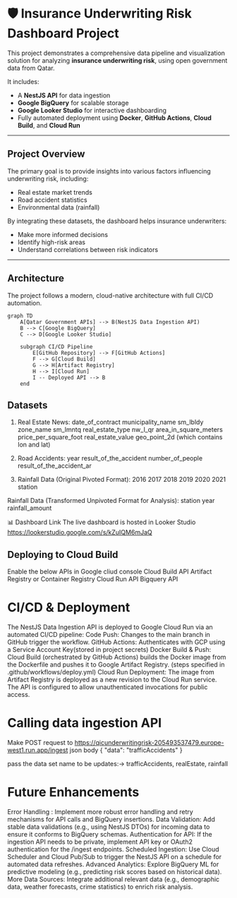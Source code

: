 # 🛡️ Insurance Underwriting Risk Dashboard Project

This project demonstrates a comprehensive data pipeline and visualization solution for analyzing **insurance underwriting risk**, using open government data from Qatar.

It includes:

- A **NestJS API** for data ingestion  
- **Google BigQuery** for scalable storage  
- **Google Looker Studio** for interactive dashboarding  
- Fully automated deployment using **Docker**, **GitHub Actions**, **Cloud Build**, and **Cloud Run**

---

 ## Project Overview

The primary goal is to provide insights into various factors influencing underwriting risk, including:

- Real estate market trends  
- Road accident statistics  
- Environmental data (rainfall)  

By integrating these datasets, the dashboard helps insurance underwriters:

- Make more informed decisions  
- Identify high-risk areas  
- Understand correlations between risk indicators  

---

 ## Architecture

The project follows a modern, cloud-native architecture with full CI/CD automation.

```mermaid
graph TD
    A[Qatar Government APIs] --> B(NestJS Data Ingestion API)
    B --> C[Google BigQuery]
    C --> D[Google Looker Studio]

    subgraph CI/CD Pipeline
        E[GitHub Repository] --> F[GitHub Actions]
        F --> G[Cloud Build]
        G --> H[Artifact Registry]
        H --> I[Cloud Run]
        I -- Deployed API --> B
    end
```

## Datasets
1. Real Estate News:
date_of_contract
municipality_name
sm_lbldy
zone_name
sm_lmntq
real_estate_type
nw_l_qr
area_in_square_meters
price_per_square_foot
real_estate_value
geo_point_2d (which contains lon and lat)

2. Road Accidents:
year
result_of_the_accident
number_of_people
result_of_the_accident_ar

4. Rainfall Data (Original Pivoted Format):
2016
2017
2018
2019
2020
2021
station

Rainfall Data (Transformed Unpivoted Format for Analysis):
station
year
rainfall_amount

📊 Dashboard Link
The live dashboard is hosted in Looker Studio
https://lookerstudio.google.com/s/kZuIQM6mJaQ

## Deploying to Cloud Build
Enable the below APIs in Google cliud console
Cloud Build API
Artifact Registry or Container Registry
Cloud Run API
Bigquery API



# CI/CD & Deployment
The NestJS Data Ingestion API is deployed to Google Cloud Run via an automated CI/CD pipeline:
Code Push: Changes to the main branch in GitHub trigger the workflow.
GitHub Actions: Authenticates with GCP using a Service Account Key(stored in project secrets)
Docker Build & Push: Cloud Build (orchestrated by GitHub Actions) builds the Docker image from the Dockerfile and pushes it to Google Artifact Registry. (steps specified in .github/workflows/deploy.yml)
Cloud Run Deployment: The image from Artifact Registry is deployed as a new revision to the Cloud Run service. The API is configured to allow unauthenticated invocations for public access. 

# Calling data ingestion API

Make POST request to https://qicunderwritingrisk-205493537479.europe-west1.run.app/ingest
json body {
    "data": "trafficAccidents"
}

pass the data set name to be updates:-> trafficAccidents, realEstate, rainfall


# Future Enhancements
Error Handling : Implement more robust error handling and retry mechanisms for API calls and BigQuery insertions.
Data Validation: Add stable data validations (e.g., using NestJS DTOs) for incoming data to ensure it conforms to BigQuery schemas.
Authentication for API: If the ingestion API needs to be private, implement API key or OAuth2 authentication for the /ingest endpoints.
Scheduled Ingestion: Use Cloud Scheduler and Cloud Pub/Sub to trigger the NestJS API on a schedule for automated data refreshes.
Advanced Analytics: Explore BigQuery ML for predictive modeling (e.g., predicting risk scores based on historical data).
More Data Sources: Integrate additional relevant data (e.g., demographic data, weather forecasts, crime statistics) to enrich risk analysis.

